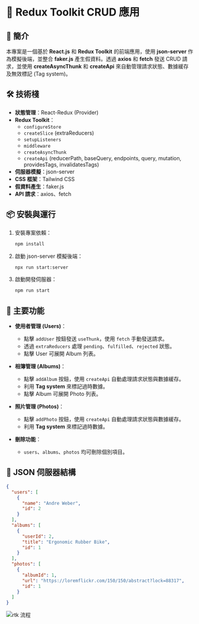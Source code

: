 # 📸  Redux Toolkit CRUD 應用

## 🌟 簡介
本專案是一個基於 **React.js** 和 **Redux Toolkit** 的前端應用，使用 **json-server** 作為模擬後端，並整合 **faker.js** 產生假資料。透過 **axios** 和 **fetch** 發送 CRUD 請求，並使用 **createAsyncThunk** 和 **createApi** 來自動管理請求狀態、數據緩存及無效標記 (Tag system)。

## 🛠️ 技術棧

- **狀態管理**：React-Redux (Provider)
- **Redux Toolkit**：
  - `configureStore`
  - `createSlice` (extraReducers)
  - `setupListeners`
  - `middleware`
  - `createAsyncThunk`
  - `createApi` (reducerPath, baseQuery, endpoints, query, mutation, providesTags, invalidatesTags)
- **伺服器模擬**：json-server
- **CSS 框架**：Tailwind CSS
- **假資料產生**：faker.js
- **API 請求**：axios、fetch

## 📦 安裝與運行

1. 安裝專案依賴：
   ```sh
   npm install
   ```

2. 啟動 json-server 模擬後端：
   ```sh
   npx run start:server
   ```

3. 啟動開發伺服器：
   ```sh
   npm run start
   ```

## 🎨 主要功能

- **使用者管理 (Users)**：
  - 點擊 `addUser` 按鈕發送 `useThunk`，使用 `fetch` 手動發送請求。
  - 透過 `extraReducers` 處理 `pending`、`fulfilled`、`rejected` 狀態。
  - 點擊 User 可展開 Album 列表。

- **相簿管理 (Albums)**：
  - 點擊 `addAlbum` 按鈕，使用 `createApi` 自動處理請求狀態與數據緩存。
  - 利用 **Tag system** 來標記過時數據。
  - 點擊 Album 可展開 Photo 列表。

- **照片管理 (Photos)**：
  - 點擊 `addPhoto` 按鈕，使用 `createApi` 自動處理請求狀態與數據緩存。
  - 利用 **Tag system** 來標記過時數據。

- **刪除功能**：
  - `users`、`albums`、`photos` 均可刪除個別項目。

## 📂 JSON 伺服器結構

```json
{
  "users": [
    {
      "name": "Andre Weber",
      "id": 2
    }
  ],
  "albums": [
    {
      "userId": 2,
      "title": "Ergonomic Rubber Bike",
      "id": 1
    }
  ],
  "photos": [
    {
      "albumId": 1,
      "url": "https://loremflickr.com/150/150/abstract?lock=88317",
      "id": 1
    }
  ]
}
```

![rtk 流程](https://github.com/user-attachments/assets/1cb147e5-39b1-4b51-9091-b5c68b6e5405)



